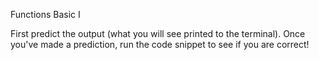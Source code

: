 Functions Basic I

First predict the output (what you will see printed to the terminal). Once you've made a prediction, run the code snippet to see if you are correct!
